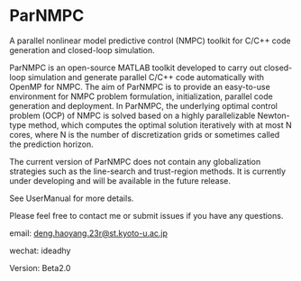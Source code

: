 # ParNMPC
A parallel nonlinear model predictive control (NMPC) toolkit for C/C++ code generation and closed-loop simulation.

ParNMPC is an open-source MATLAB toolkit developed to carry out closed-loop simulation and generate parallel C/C++ code automatically with OpenMP for NMPC. The aim of ParNMPC is to provide an easy-to-use environment for NMPC problem formulation, initialization, parallel code generation and deployment. In ParNMPC, the underlying optimal control problem (OCP) of NMPC is solved based on a highly parallelizable Newton-type method, which computes the optimal solution iteratively with at most N cores, where N is the number of discretization grids or sometimes called the prediction horizon.

The current version of ParNMPC does not contain any globalization strategies such as the line-search and trust-region methods. It is currently under developing and will be available in the future release.

See UserManual for more details.

Please feel free to contact me or submit issues if you have any questions.

email: deng.haoyang.23r@st.kyoto-u.ac.jp

wechat: ideadhy

Version: Beta2.0
